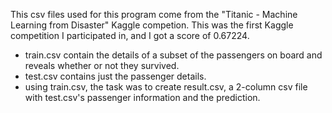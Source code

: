 This csv files used for this program come from the "Titanic - Machine Learning from Disaster" Kaggle competion. This was the first Kaggle competition I participated in, and I got a score of 0.67224.

- train.csv contain the details of a subset of the passengers on board and reveals whether or not they survived.
- test.csv contains just the passenger details.
- using train.csv, the task was to create result.csv, a 2-column csv file with test.csv's passenger information and the prediction.
